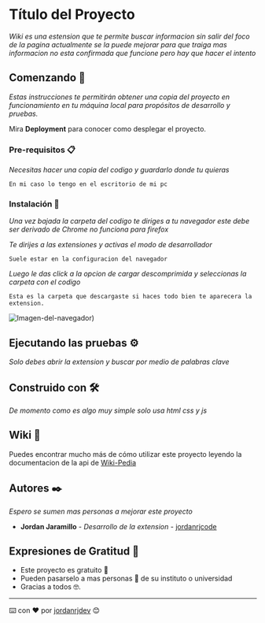 # Título del Proyecto

_Wiki es una estension que te permite buscar informacion sin salir del foco de la pagina actualmente se la puede mejorar para que traiga mas informacion no esta confirmada que funcione pero hay que hacer el intento_

## Comenzando 🚀

_Estas instrucciones te permitirán obtener una copia del proyecto en funcionamiento en tu máquina local para propósitos de desarrollo y pruebas._

Mira **Deployment** para conocer como desplegar el proyecto.

### Pre-requisitos 📋

_Necesitas hacer una copia del codigo y guardarlo donde tu quieras_

```
En mi caso lo tengo en el escritorio de mi pc
```

### Instalación 🔧

_Una vez bajada la carpeta del codigo te diriges a tu navegador este debe ser derivado de Chrome no funciona para firefox_

_Te dirijes a las extensiones y activas el modo de desarrollador_

```
Suele estar en la configuracion del navegador
```

_Luego le das click a la opcion de cargar descomprimida y seleccionas la carpeta con el codigo_

```
Esta es la carpeta que descargaste si haces todo bien te aparecera la extension.
```

![Imagen-del-navegador](https://repository-images.githubusercontent.com/285597164/7980b600-d7cc-11ea-954d-3d7f01f529b1'))

## Ejecutando las pruebas ⚙️

_Solo debes abrir la extension y buscar por medio de palabras clave_

## Construido con 🛠️

_De momento como es algo muy simple solo usa html css y js_

## Wiki 📖

Puedes encontrar mucho más de cómo utilizar este proyecto leyendo la documentacion de la api de [Wiki-Pedia](https://www.mediawiki.org/wiki/API:Main_page)

## Autores ✒️

_Espero se sumen mas personas a mejorar este proyecto_

- **Jordan Jaramillo** - _Desarrollo de la extension_ - [jordanrjcode](https://github.com/jordanrjcode)

## Expresiones de Gratitud 🎁

- Este proyecto es gratuito 📢
- Pueden pasarselo a mas personas 🍺 de su instituto o universidad
- Gracias a todos 🤓.

---

⌨️ con ❤️ por [jordanrjdev](https://twitter.com/jordanrjdev) 😊
